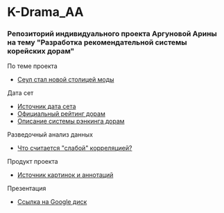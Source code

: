 # K-Drama_AA
### Репозиторий индивидуального проекта Аргуновой Арины на тему "Разработка рекомендательной системы корейских дорам"
По теме проекта
* [Сеул стал новой столицей моды](https://lenta.ru/articles/2023/02/18/koreanfashion/)<br/>

Дата сет
* [Источник дата сета](https://www.kaggle.com/datasets/gianinamariapetrascu/top-100-k-drama-2023)<br/>
* [Официальный рейтинг дорам](https://mydramalist.com/shows/top_korean_dramas?page=1)<br/>
* [Описание системы рэнкинга дорам](https://mydramalist.com/faq)<br/>

Разведочный анализ данных
* [Что считается "слабой" корреляцией?](https://www.codecamp.ru/blog/what-is-a-weak-correlation/)<br/>

Продукт проекта
* [Источник картинок и аннотаций](https://www.kinopoisk.ru/)<br/>

Презентация
* [Ссылка на Google диск](https://drive.google.com/drive/folders/1_cPfM4L9umgpg1aBQieKj4lyB36dVU2K?usp=share_link)
